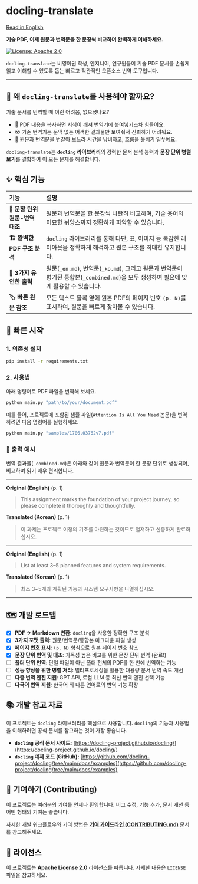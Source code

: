 # docling-translate

[Read in English](docs/README.en.md)

**기술 PDF, 이제 원문과 번역문을 한 문장씩 비교하며 완벽하게 이해하세요.**

[![License: Apache 2.0](https://img.shields.io/badge/License-Apache%202.0-blue.svg)](https://opensource.org/licenses/Apache-2.0)

`docling-translate`는 비영어권 학생, 엔지니어, 연구원들이 기술 PDF 문서를 손쉽게 읽고 이해할 수 있도록 돕는 빠르고 직관적인 오픈소스 번역 도구입니다.

---

## 🤔 왜 `docling-translate`를 사용해야 할까요?

기술 문서를 번역할 때 이런 어려움, 없으셨나요?

*   📄 PDF 내용을 복사하면 서식이 깨져 번역기에 붙여넣기조차 힘들어요.
*   😵 기존 번역기는 문맥 없는 어색한 결과물만 보여줘서 신뢰하기 어려워요.
*   📑 원문과 번역문을 번갈아 보느라 시간을 낭비하고, 흐름을 놓치기 일쑤예요.

`docling-translate`는 **`docling` 라이브러리**의 강력한 문서 분석 능력과 **문장 단위 병렬 보기**를 결합하여 이 모든 문제를 해결합니다.

## ✨ 핵심 기능

| 기능 | 설명 |
| :--- | :--- |
| **📖 문장 단위 원문-번역 대조** | 원문과 번역문을 한 문장씩 나란히 비교하며, 기술 용어의 미묘한 뉘앙스까지 정확하게 파악할 수 있습니다. |
| **🏗️ 완벽한 PDF 구조 분석** | `docling` 라이브러리를 통해 다단, 표, 이미지 등 복잡한 레이아웃을 정확하게 해석하고 원본 구조를 최대한 유지합니다. |
| **📄 3가지 유연한 출력** | 원문(`_en.md`), 번역문(`_ko.md`), 그리고 원문과 번역문이 병기된 통합본(`_combined.md`)을 모두 생성하여 필요에 맞게 활용할 수 있습니다. |
| **🏷️ 빠른 원문 참조** | 모든 텍스트 블록 옆에 원본 PDF의 페이지 번호 `(p. N)`를 표시하여, 원문을 빠르게 찾아볼 수 있습니다. |

## 🚀 빠른 시작

### 1. 의존성 설치

```bash
pip install -r requirements.txt
```

### 2. 사용법

아래 명령어로 PDF 파일을 번역해 보세요.

```bash
python main.py "path/to/your/document.pdf"
```

예를 들어, 프로젝트에 포함된 샘플 파일(`Attention Is All You Need` 논문)을 번역하려면 다음 명령어를 실행하세요.
```bash
python main.py "samples/1706.03762v7.pdf"
```

### 🎨 출력 예시

번역 결과물(`_combined.md`)은 아래와 같이 원문과 번역문이 한 문장 단위로 생성되어, 비교하며 읽기 매우 편리합니다.

---
**Original (English)** (p. 1)
> This assignment marks the foundation of your project journey, so please complete it thoroughly and thoughtfully.

**Translated (Korean)** (p. 1)
> 이 과제는 프로젝트 여정의 기초를 마련하는 것이므로 철저하고 신중하게 완료하십시오.
***
**Original (English)** (p. 1)
> List at least 3–5 planned features and system requirements.

**Translated (Korean)** (p. 1)
> 최소 3~5개의 계획된 기능과 시스템 요구사항을 나열하십시오.
---

## 🗺️ 개발 로드맵

- [x] **PDF → Markdown 변환**: `docling`을 사용한 정확한 구조 분석
- [x] **3가지 포맷 출력**: 원문/번역문/통합본 마크다운 파일 생성
- [x] **페이지 번호 표시**: `(p. N)` 형식으로 원본 페이지 번호 참조
- [x] **문장 단위 번역 및 대조**: 가독성 높은 비교를 위한 문장 단위 번역 (완료!)
- [ ] **폴더 단위 번역**: 단일 파일이 아닌 폴더 전체의 PDF를 한 번에 번역하는 기능
- [ ] **성능 향상을 위한 병렬 처리**: 멀티프로세싱을 활용한 대용량 문서 번역 속도 개선
- [ ] **다중 번역 엔진 지원**: GPT API, 로컬 LLM 등 최신 번역 엔진 선택 기능
- [ ] **다국어 번역 지원**: 한국어 외 다른 언어로의 번역 기능 확장

## 📚 개발 참고 자료

이 프로젝트는 `docling` 라이브러리를 핵심으로 사용합니다. `docling`의 기능과 사용법을 이해하려면 공식 문서를 참고하는 것이 가장 좋습니다.

*   **`docling` 공식 문서 사이트:** [https://docling-project.github.io/docling/](https://docling-project.github.io/docling/)
*   **`docling` 예제 코드 (GitHub):** [https://github.com/docling-project/docling/tree/main/docs/examples](https://github.com/docling-project/docling/tree/main/docs/examples)

## 🤝 기여하기 (Contributing)

이 프로젝트는 여러분의 기여를 언제나 환영합니다. 버그 수정, 기능 추가, 문서 개선 등 어떤 형태의 기여든 좋습니다.

자세한 개발 워크플로우와 기여 방법은 [**기여 가이드라인 (CONTRIBUTING.md)**](docs/CONTRIBUTING.md) 문서를 참고해주세요.

## 📜 라이선스

이 프로젝트는 **Apache License 2.0** 라이선스를 따릅니다. 자세한 내용은 `LICENSE` 파일을 참고하세요.